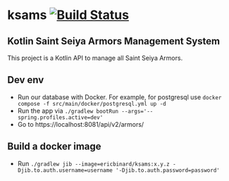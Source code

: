 # ksams [![Build Status](https://travis-ci.org/chesteric31/ksams.svg?branch=master)](https://travis-ci.org/chesteric31/ksams)
Kotlin Saint Seiya Armors Management System
-------------------------------------------
This project is a Kotlin API to manage all Saint Seiya Armors.

## <a name="configure"></a> Dev env

- Run our database with Docker. For example, for postgresql use `docker compose -f src/main/docker/postgresql.yml up -d`
- Run the app via `./gradlew bootRun --args='--spring.profiles.active=dev'`
- Go to https://localhost:8081/api/v2/armors/

## Build a docker image

- Run `./gradlew jib --image=ericbinard/ksams:x.y.z -Djib.to.auth.username=username '-Djib.to.auth.password=password'`

 